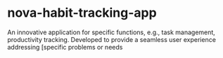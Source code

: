 # nova-habit-tracking-app
An innovative application for specific functions, e.g., task management, productivity tracking. Developed to provide a seamless user experience addressing [specific problems or needs
